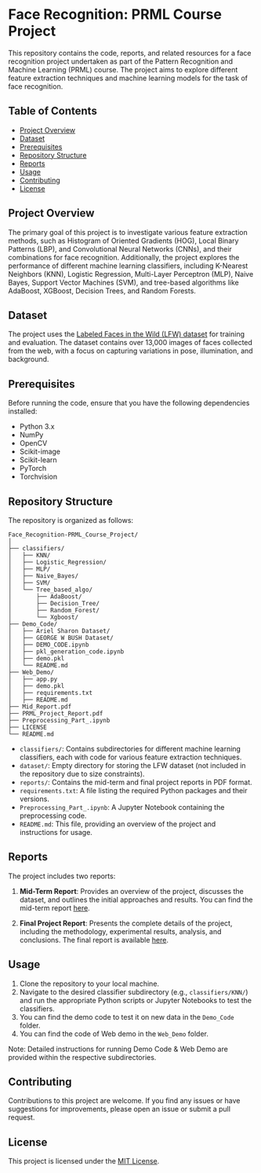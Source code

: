 # Face Recognition: PRML Course Project

This repository contains the code, reports, and related resources for a face recognition project undertaken as part of the Pattern Recognition and Machine Learning (PRML) course. The project aims to explore different feature extraction techniques and machine learning models for the task of face recognition.

## Table of Contents

- [Project Overview](#project-overview)
- [Dataset](#dataset)
- [Prerequisites](#prerequisites)
- [Repository Structure](#repository-structure)
- [Reports](#reports)
- [Usage](#usage)
- [Contributing](#contributing)
- [License](#license)

## Project Overview

The primary goal of this project is to investigate various feature extraction methods, such as Histogram of Oriented Gradients (HOG), Local Binary Patterns (LBP), and Convolutional Neural Networks (CNNs), and their combinations for face recognition. Additionally, the project explores the performance of different machine learning classifiers, including K-Nearest Neighbors (KNN), Logistic Regression, Multi-Layer Perceptron (MLP), Naive Bayes, Support Vector Machines (SVM), and tree-based algorithms like AdaBoost, XGBoost, Decision Trees, and Random Forests.

## Dataset

The project uses the [Labeled Faces in the Wild (LFW) dataset](https://www.kaggle.com/datasets/jessicali9530/lfw-dataset) for training and evaluation. The dataset contains over 13,000 images of faces collected from the web, with a focus on capturing variations in pose, illumination, and background.

## Prerequisites

Before running the code, ensure that you have the following dependencies installed:

- Python 3.x
- NumPy
- OpenCV
- Scikit-image
- Scikit-learn
- PyTorch
- Torchvision

## Repository Structure

The repository is organized as follows:

```
Face_Recognition-PRML_Course_Project/
│
├── classifiers/
│   ├── KNN/
│   ├── Logistic_Regression/
│   ├── MLP/
│   ├── Naive_Bayes/
│   ├── SVM/
│   └── Tree_based_algo/
│       ├── AdaBoost/
│       ├── Decision_Tree/
│       ├── Random_Forest/
│       └── Xgboost/
├── Demo_Code/
│   ├── Ariel Sharon Dataset/
│   ├── GEORGE W BUSH Dataset/
│   ├── DEMO_CODE.ipynb
│   ├── pkl_generation_code.ipynb
│   ├── demo.pkl
│   └── README.md
├── Web_Demo/
│   ├── app.py
│   ├── demo.pkl
│   ├── requirements.txt
│   ├── README.md
├── Mid_Report.pdf
├── PRML_Project_Report.pdf
├── Preprocessing_Part_.ipynb
├── LICENSE
└── README.md
```

- `classifiers/`: Contains subdirectories for different machine learning classifiers, each with code for various feature extraction techniques.
- `dataset/`: Empty directory for storing the LFW dataset (not included in the repository due to size constraints).
- `reports/`: Contains the mid-term and final project reports in PDF format.
- `requirements.txt`: A file listing the required Python packages and their versions.
- `Preprocessing_Part_.ipynb`: A Jupyter Notebook containing the preprocessing code.
- `README.md`: This file, providing an overview of the project and instructions for usage.

## Reports

The project includes two reports:

1. **Mid-Term Report**: Provides an overview of the project, discusses the dataset, and outlines the initial approaches and results. You can find the mid-term report [here](https://github.com/majisouvik26/Face_Recognition-PRML_Course_Project/blob/main/Mid_Report.pdf).

2. **Final Project Report**: Presents the complete details of the project, including the methodology, experimental results, analysis, and conclusions. The final report is available [here](https://github.com/majisouvik26/Face_Recognition-PRML_Course_Project/blob/main/PRML_Project_Report.pdf).

## Usage

1. Clone the repository to your local machine.
2. Navigate to the desired classifier subdirectory (e.g., `classifiers/KNN/`) and run the appropriate Python scripts or Jupyter Notebooks to test the classifiers.
3. You can find the demo code to test it on new data in the `Demo_Code` folder.
4. You can find the code of Web demo in the `Web_Demo` folder.

Note: Detailed instructions for running Demo Code & Web Demo are provided within the respective subdirectories.

## Contributing

Contributions to this project are welcome. If you find any issues or have suggestions for improvements, please open an issue or submit a pull request.

## License

This project is licensed under the [MIT License]([LICENSE](https://github.com/majisouvik26/Face_Recognition-PRML_Course_Project/blob/main/LICENSE)).
